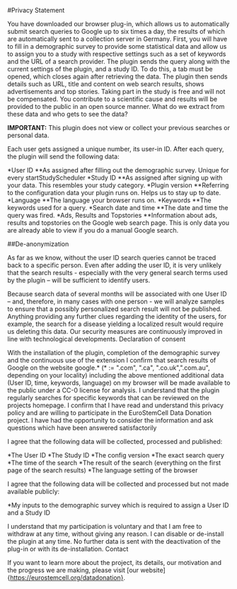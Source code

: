 #Privacy Statement

You have downloaded our browser plug-in, which allows us to automatically submit search queries to Google up to six times a day, the results of which are automatically sent to a collection server in Germany.
First, you will have to fill in a demographic survey to provide some statistical data and allow us to assign you to a study with respective settings such as a set of keywords and the URL of a search provider.
The plugin sends the query along with the current settings of the plugin, and a study ID. To do this, a tab must be opened, which closes again after retrieving the data. The plugin then sends details such as URL, title and content on web search results, shows advertisements and top stories.
Taking part in the study is free and will not be compensated. You contribute to a scientific cause and results will be provided to the public in an open source manner.
What do we extract from these data and who gets to see the data?

**IMPORTANT:** This plugin does not view or collect your previous searches or personal data.

Each user gets assigned a unique number, its user-in ID. After each query, the plugin will send the following data:

*User ID
  **As assigned after filling out the demographic survey. Unique for every startStudyScheduler
*Study ID
  **As assigned after signing up with your data. This resembles your study category.
*Plugin version
  **Referring to the configuration data your plugin runs on. Helps us to stay up to date.
*Language
  **The language your browser runs on.
*Keywords
  **The keywords used for a query.
*Search date and time
  **The date and time the query was fired.
*Ads, Results and Topstories
  **Information about ads, results and topstories on the Google web search page. This is only data you are already able to view if you do a manual Google search. 

##De-anonymization

As far as we know, without the user ID search queries cannot be traced back to a specific person.
Even after adding the user ID, it is very unlikely that the search results - especially with the very general search terms used by the plugin – will be sufficient to identify users.

Because search data of several months will be associated with one User ID – and, therefore, in many cases with one person - we will analyze samples to ensure that a possibly personalized search result will not be published. Anything providing any further clues regarding the identity of the users, for example, the search for a disease yielding a localized result would require us deleting this data. Our security measures are continuously improved in line with technological developments.
Declaration of consent

With the installation of the plugin, completion of the demographic survey and the continuous use of the extension I confirm that search results of Google on the website google.* (* := ".com", ".ca", ".co.uk",".com.au", depending on your locality) including the above mentioned additional data (User ID, time, keywords, language) on my browser will be made available to the public under a CC-0 license for analysis. I understand that the plugin regularly searches for specific keywords that can be reviewed on the projects homepage. I confirm that I have read and understand this privacy policy and are willing to participate in the EuroStemCell Data Donation project. I have had the opportunity to consider the information and ask questions which have been answered satisfactorily

I agree that the following data will be collected, processed and published:

*The User ID
*The Study ID
*The config version
*The exact search query
*The time of the search
*The result of the search (everything on the first page of the search results)
*The language setting of the browser

I agree that the following data will be collected and processed but not made available publicly:

*My inputs to the demographic survey which is required to assign a User ID and a Study ID

I understand that my participation is voluntary and that I am free to withdraw at any time, without giving any reason. I can disable or de-install the plugin at any time. No further data is sent with the deactivation of the plug-in or with its de-installation.
Contact

If you want to learn more about the project, its details, our motivation and the progress we are making, please visit [our website]{https://eurostemcell.org/datadonation}.

